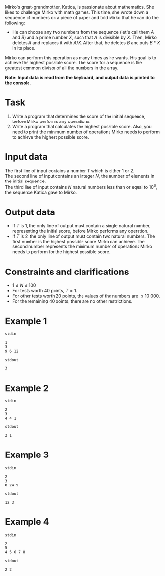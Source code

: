 
Mirko's great-grandmother, Katica, is passionate about mathematics. She likes to challenge Mirko with math games. This time, she wrote down a sequence of numbers on a piece of paper and told Mirko that he can do the following:

- He can choose any two numbers from the sequence (let's call them $A$ and $B$) and a prime number $X$, such that $A$ is divisible by $X$. Then, Mirko deletes $A$ and replaces it with $A/X$. After that, he deletes $B$ and puts $B * X$ in its place.

Mirko can perform this operation as many times as he wants. His goal is to achieve the highest possible score. The score for a sequence is the greatest common divisor of all the numbers in the array.  
   
**Note: Input data is read from the keyboard, and output data is printed to the console.**

# Task
1. Write a program that determines the score of the initial sequence, before Mirko performs any operations.
2. Write a program that calculates the highest possible score. Also, you need to print the minimum number of operations Mirko needs to perform to achieve the highest possible score.

# Input data
The first line of input contains a number $T$ which is either $1$ or $2$.  
The second line of input contains an integer $N$, the number of elements in the initial sequence.  
The third line of input contains $N$ natural numbers less than or equal to $10^6$, the sequence Katica gave to Mirko.

# Output data
- If $T$ is $1$, the only line of output must contain a single natural number, representing the initial score, before Mirko performs any operation.
- If $T$ is $2$, the only line of output must contain two natural numbers. The first number is the highest possible score Mirko can achieve. The second number represents the minimum number of operations Mirko needs to perform for the highest possible score.

# Constraints and clarifications
- $1 \le N \le 100$
- For tests worth 40 points, $T = 1$.
- For other tests worth 20 points, the values of the numbers are $\le 10\ 000$.
- For the remaining 40 points, there are no other restrictions.

# Example 1
`stdin`
```
1
3
9 6 12
```

`stdout`
```
3
```

# Example 2
`stdin`
```
2
3
4 4 1
```

`stdout`
```
2 1
```

# Example 3

`stdin`
```
2
3
8 24 9
```
`stdout`
```
12 3
```

# Example 4

`stdin`
```
2
5
4 5 6 7 8
```
`stdout`
```
2 2
```
```
